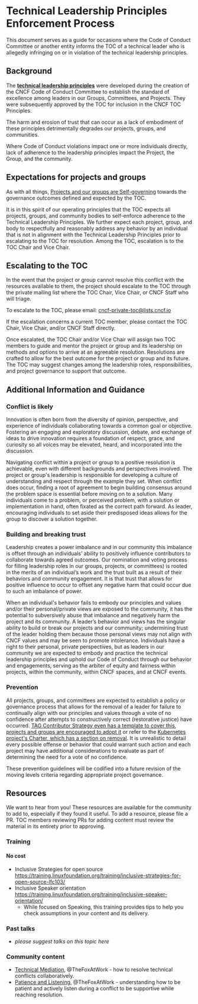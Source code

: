 # Technical Leadership Principles Enforcement Process

This document serves as a guide for occasions where the Code of Conduct Committee or another entity informs the TOC of a technical leader who is allegedly infringing on or in violation of the technical leadership principles.

## Background

The **[technical leadership principles](https://github.com/cncf/toc/blob/main/PRINCIPLES.md#technical-leadership-principles)** were developed during the creation of the CNCF Code of Conduct Committee to establish the standard of excellence among leaders in our Groups, Committees, and Projects. They were subsequently approved by the TOC for inclusion in the CNCF TOC Principles.

The harm and erosion of trust that can occur as a lack of embodiment of these principles detrimentally degrades our projects, groups, and communities. 

Where Code of Conduct violations impact one or more individuals directly, lack of adherence to the leadership principles impact the Project, the Group, and the community.

## Expectations for projects and groups

As with all things, [Projects and our groups are Self-governing](https://github.com/cncf/toc/blob/main/PRINCIPLES.md#projects-are-self-governing) towards the governance outcomes defined and expected by the TOC.

It is in this spirit of our operating principles that the TOC expects all projects, groups, and community bodies to self-enforce adherence to the Technical Leadership Principles. We further expect each project, group, and body to respectfully and reasonably address any behavior by an individual that is not in alignment with the Technical Leadership Principles prior to escalating to the TOC for resolution. Among the TOC, escalation is to the TOC Chair and Vice Chair. 

## Escalating to the TOC

In the event that the project or group cannot resolve this conflict with the resources available to them, the project should escalate to the TOC through the private mailing list where the TOC Chair, Vice Chair, or CNCF Staff who will triage.

To escalate to the TOC, please email: cncf-private-toc@lists.cncf.io 

If the escalation concerns a current TOC member, please contact the TOC Chair, Vice Chair, and/or CNCF Staff directly.

Once escalated, the TOC Chair and/or Vice Chair will assign two TOC members to guide and mentor the project or group and its leadership on methods and options to arrive at an agreeable resolution. Resolutions are crafted to allow for the best outcome for the project or group and its future. The TOC may suggest changes among the leadership roles, responsibilities, and project governance to support that outcome.

## Additional Information and Guidance

### Conflict is likely

Innovation is often born from the diversity of opinion, perspective, and experience of individuals collaborating towards a common goal or objective. Fostering an engaging and exploratory discussion, debate, and exchange of ideas to drive innovation requires a foundation of respect, grace, and curiosity so all voices may be elevated, heard, and incorporated into the discussion.

Navigating conflict within a project or group to a positive resolution is achievable, even with different backgrounds and perspectives involved. The project or group's leadership is responsible for developing a culture of understanding and respect through the example they set. When conflict does occur, finding a root of agreement to begin building consensus around the problem space is essential before moving on to a solution. Many individuals come to a problem, or perceived problem, with a solution or implementation in hand, often fixated as the correct path forward. As leader, encouraging individuals to set aside their predisposed ideas allows for the group to discover a solution together.

### Building and breaking trust

Leadership creates a power imbalance and in our community this imbalance is offset through an individuals’ ability to positively influence contributors to collaborate towards agreed outcomes. Our nomination and voting process for filling leadership roles in our groups, projects, or committees) is rooted in the merits of an individual’s work and the trust built as a result of their behaviors and community engagement. It is that trust that allows for positive influence to occur to offset any negative harm that could occur due to such an imbalance of power.

When an individual's behavior fails to embody our principles and values and/or their personal/private views are exposed to the community, it has the potential to subversively abuse that imbalance and negatively harm the project and its community. A leader’s behavior and views has the singular ability to build or break our projects and our community; undermining trust of the leader holding them because those personal views may not align with CNCF values and may be seen to promote intolerance. Individuals have a right to their personal, private perspectives, but as leaders in our community we are expected to embody and practice the technical leadership principles and uphold our Code of Conduct through our behavior and engagements, serving as the arbiter of equity and fairness within projects, within the community, within CNCF spaces, and at CNCF events. 

### Prevention

All projects, groups, and committees are expected to establish a policy or governance process that allows for the removal of a leader for failure to continually align with our principles and values through a vote of no confidence after attempts to constructively correct (restorative justice) have occurred. [TAG Contributor Strategy even has a template to cover this, projects and groups are encouraged to adopt it](https://github.com/cncf/project-template/blob/main/CONTRIBUTOR_LADDER.md#involuntary-removal-or-demotion) or refer to the [Kubernetes project's Charter, which has a section on removal](https://github.com/kubernetes/steering/blob/main/charter.md#removal). It is unrealistic to detail every possible offense or behavior that could warrant such action and each project may have additional considerations to evaluate as part of determining the need for a vote of no confidence. 

These prevention guidelines will be codified into a future revision of the moving levels criteria regarding appropriate project governance.

## Resources

We want to hear from you! These resources are available for the community to add to, especially if they found it useful. To add a resource, please file a PR. TOC members reviewing PRs for adding content must review the material in its entirety prior to approving.

### Training

#### No cost

* Inclusive Strategies for open source https://training.linuxfoundation.org/training/inclusive-strategies-for-open-source-lfc103/ 
* Inclusive Speaker orientation https://training.linuxfoundation.org/training/inclusive-speaker-orientation/ 
  * While focused on Speaking, this training provides tips to help you check assumptions in your content and its delivery. 

### Past talks

* _please suggest talks on this topic here_

### Community content

* [Technical Mediation](https://github.com/TheFoxAtWork/Technical-Leadership/tree/main/technical-mediation), @TheFoxAtWork - how to resolve technical conflicts collaboratively. 
* [Patience and Listening](https://github.com/TheFoxAtWork/Technical-Leadership/tree/main/patience-listening), @TheFoxAtWork - understanding how to be patient and actively listen during a conflict to be supportive while reaching resolution.

